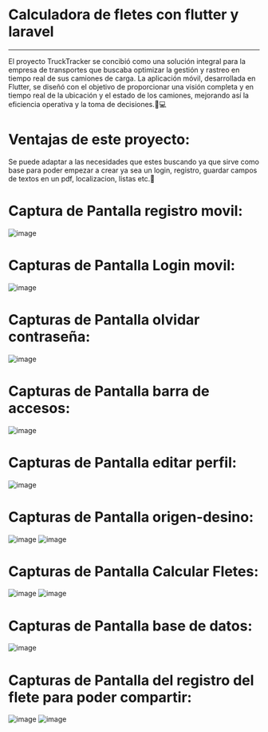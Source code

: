 # Calculadora de fletes con flutter y laravel
-----------------------------------------------
El proyecto TruckTracker se concibió como una solución integral para la empresa de transportes que buscaba optimizar la gestión y rastreo en tiempo real de sus camiones de carga. La aplicación móvil, desarrollada en Flutter, se diseñó con el objetivo de proporcionar una visión completa y en tiempo real de la ubicación y el estado de los camiones, mejorando así la eficiencia operativa y la toma de decisiones.📱💻

# Ventajas de este proyecto:
Se puede adaptar a las necesidades que estes buscando ya que sirve como base para poder empezar a crear ya sea un login, registro, guardar campos de textos en un pdf, localizacion, listas etc.🤝 


# Captura de Pantalla registro movil:
![image](https://github.com/PabloLunaSanchez/Calculadora-de-Fletes/assets/113323847/fe27f92b-f3e6-438a-9f76-d0cb34b78519)

# Capturas de Pantalla Login movil:
![image](https://github.com/PabloLunaSanchez/Calculadora-de-Fletes/assets/113323847/75cddbaf-ab68-49db-bc4a-dbe2b85dabf2)

# Capturas de Pantalla olvidar contraseña:
![image](https://github.com/PabloLunaSanchez/Calculadora-de-Fletes/assets/113323847/e6ac2889-a47c-4184-a3e2-e4ad12082d38)

# Capturas de Pantalla barra de accesos:
![image](https://github.com/PabloLunaSanchez/Calculadora-de-Fletes/assets/113323847/6971fb52-5f95-4904-9f53-0cf1047b27d1)

# Capturas de Pantalla editar perfil:
![image](https://github.com/PabloLunaSanchez/Calculadora-de-Fletes/assets/113323847/d84789b5-93f0-4bd9-ba33-1b6c52d0199b)

# Capturas de Pantalla origen-desino:
![image](https://github.com/PabloLunaSanchez/Calculadora-de-Fletes/assets/113323847/3c2d68c8-c5a3-4808-a5c4-097ff7bbcd4f)
![image](https://github.com/PabloLunaSanchez/Calculadora-de-Fletes/assets/113323847/4cb8efe8-3319-4586-9042-3e7d82498668)

#  Capturas de Pantalla Calcular Fletes:
![image](https://github.com/PabloLunaSanchez/Calculadora-de-Fletes/assets/113323847/96d57f75-8bc1-4260-b5b7-9ff8b8ed7c35)
![image](https://github.com/PabloLunaSanchez/Calculadora-de-Fletes/assets/113323847/816f3832-f80b-456f-9396-697f697bbed4)

#  Capturas de Pantalla base de datos:
![image](https://github.com/PabloLunaSanchez/Calculadora-de-Fletes/assets/113323847/0f1de498-71c0-475a-9ac7-152e3115bf98)

#  Capturas de Pantalla del registro del flete para poder compartir:
![image](https://github.com/PabloLunaSanchez/Calculadora-de-Fletes/assets/113323847/660cf0b7-fb2a-4375-9fd2-4c626c35b0a7)
![image](https://github.com/PabloLunaSanchez/Calculadora-de-Fletes/assets/113323847/0e211bf5-4f79-41e1-8ac5-680a764484d2)











